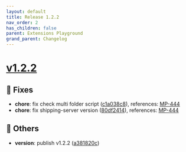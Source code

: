 ```yaml
---
layout: default
title: Release 1.2.2
nav_order: 2
has_children: false
parent: Extensions Playground
grand_parent: Changelog
---
```


# [v1.2.2](https://github.com/lumapps/lumapps-extensions-playground/compare/v1.2.1...v1.2.2)

## 🐛 Fixes

- **chore**: fix check multi folder script ([c1a038c8](https://github.com/lumapps/lumapps-extensions-playground/commit/c1a038c89db0c0a0a4df1e6eb4b341a01c55b14b)), references: [MP-444](https://lumapps.atlassian.net/browse/MP-444)
- **chore**: fix shipping-server version ([80df2414](https://github.com/lumapps/lumapps-extensions-playground/commit/80df2414674b267e5907e104036f54fe9a8718c7)), references: [MP-444](https://lumapps.atlassian.net/browse/MP-444)

## 🔩 Others

- **version**: publish v1.2.2 ([a381820c](https://github.com/lumapps/lumapps-extensions-playground/commit/a381820cba8f580df96cb33d9f2a10b6a90f972a))
